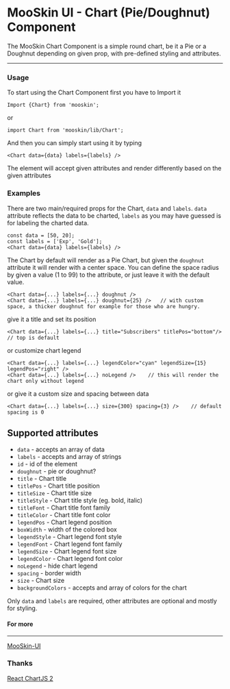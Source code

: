 # MooSkin UI - Chart (Pie/Doughnut) Component

The MooSkin Chart Component is a simple round chart, be it a Pie or a Doughnut depending on given prop, with pre-defined styling and attributes.

___

### Usage

To start using the Chart Component first you have to Import it

```
Import {Chart} from 'mooskin';
```
or
```
import Chart from 'mooskin/lib/Chart';
```

And then you can simply start using it by typing

```
<Chart data={data} labels={labels} />
```

The element will accept given attributes and render differently based on the given attributes

### Examples


There are two main/required props for the Chart, `data` and `labels`. `data` attribute reflects the data to be charted, `labels` as you may have guessed is for labeling the charted data.

```
const data = [50, 20];
const labels = ['Exp', 'Gold'];
<Chart data={data} labels={labels} />
```

The Chart by default will render as a Pie Chart, but given the `doughnut` attribute it will render with a center space. You can define the space radius by given a value (1 to 99) to the attribute, or just leave it with the default value.

```
<Chart data={...} labels={...} doughnut />
<Chart data={...} labels={...} doughnut={25} />   // with custom space, a thicker doughnut for example for those who are hungry.
```

give it a title and set its position

```
<Chart data={...} labels={...} title="Subscribers" titlePos="bottom"/>    // top is default
```

or customize chart legend

```
<Chart data={...} labels={...} legendColor="cyan" legendSize={15} legendPos="right" />
<Chart data={...} labels={...} noLegend />    // this will render the chart only without legend
```

or give it a custom size and spacing between data

```
<Chart data={...} labels={...} size={300} spacing={3} />    // default spacing is 0
```


## Supported attributes

* `data` - accepts an array of data
* `labels` - accepts and array of strings
* `id` - id of the element
* `doughnut` - pie or doughnut?
* `title` - Chart title
* `titlePos` - Chart title position
* `titleSize` - Chart title size
* `titleStyle` - Chart title style (eg. bold, italic)
* `titleFont` - Chart title font family
* `titleColor` - Chart title font color
* `legendPos` - Chart legend position
* `boxWidth` - width of the colored box 
* `legendStyle` - Chart legend font style
* `legendFont` - Chart legend font family
* `legendSize` - Chart legend font size
* `legendColor` - Chart legend font color
* `noLegend` - hide chart legend
* `spacing` - border width
* `size` - Chart size
* `backgroundColors` - accepts and array of colors for the chart

Only `data` and `labels` are required, other attributes are optional and mostly for styling.

#### For more

___

[MooSkin-UI](https://github.com/moosend/mooskin-ui)

### Thanks

[React ChartJS 2](https://github.com/gor181/react-chartjs-2)